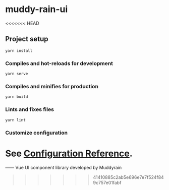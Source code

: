 # muddy-rain-ui
<<<<<<< HEAD

## Project setup
```
yarn install
```

### Compiles and hot-reloads for development
```
yarn serve
```

### Compiles and minifies for production
```
yarn build
```

### Lints and fixes files
```
yarn lint
```

### Customize configuration
See [Configuration Reference](https://cli.vuejs.org/config/).
=======
—— Vue UI component library developed by Muddyrain
>>>>>>> 41410885c2ab5e696e7e7f524f849c757e01fabf

